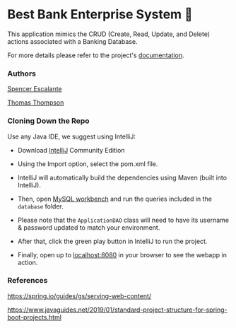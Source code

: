 # Best Bank Enterprise System :money_with_wings:

This application mimics the CRUD (Create, Read, Update, and Delete) actions associated with a Banking Database.

For more details please refer to the project's [documentation](https://docs.google.com/document/d/1u4qJDYjY3VJPEMfIhZeqkGK1dCBrHWjwb-2bhQ5nMb8/edit?usp=sharing).



### Authors
[Spencer Escalante](https://github.com/spencer517)

[Thomas Thompson](https://github.com/tomtom28)



### Cloning Down the Repo
Use any Java IDE, we suggest using IntelliJ:

  - Download [IntelliJ](https://www.jetbrains.com/idea/) Community Edition

  - Using the Import option, select the pom.xml file.

  - IntelliJ will automatically build the dependencies using Maven (built into IntelliJ).

  - Then, open [MySQL workbench](https://www.mysql.com/products/workbench/) and run the queries included in the `database` folder.
  
  - Please note that the `ApplicationDAO` class will need to have its username & password updated to match your environment.

  - After that, click the green play button in IntelliJ to run the project.

  - Finally, open up to [localhost:8080](http://localhost:8080/) in your browser to see the webapp in action.



### References

https://spring.io/guides/gs/serving-web-content/

https://www.javaguides.net/2019/01/standard-project-structure-for-spring-boot-projects.html
